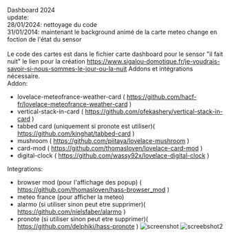 Dashboard 2024 <br>
update:<br>
28/01/2024: nettoyage du code<br>
31/01/2014: maintenant le background animé de la carte meteo change en foction de l'état du sensor<br>
<br>
Le code des cartes est dans le fichier carte dashboard
pour le sensor "il fait nuit" le lien pour la création https://www.sigalou-domotique.fr/je-voudrais-savoir-si-nous-sommes-le-jour-ou-la-nuit
Addons et intégrations nécessaire.<br>
Addon: 
  - lovelace-meteofrance-weather-card ( https://github.com/hacf-fr/lovelace-meteofrance-weather-card )
  - vertical-stack-in-card ( https://github.com/ofekashery/vertical-stack-in-card )
  - tabbed card (uniquement si pronote est utiliser)( https://github.com/kinghat/tabbed-card )
  - mushroom ( https://github.com/piitaya/lovelace-mushroom )
  - card-mod ( https://github.com/thomasloven/lovelace-card-mod )
  - digital-clock ( https://github.com/wassy92x/lovelace-digital-clock )

Integrations:
  - browser mod (pour l'affichage des popup) ( https://github.com/thomasloven/hass-browser_mod )
  - meteo france (pour afficher la meteo)
  - alarmo (si utiliser sinon peut etre supprimer)( https://github.com/nielsfaber/alarmo )
  - pronote (si utiliser sinon peut etre supprimer)( https://github.com/delphiki/hass-pronote )
![screenshot](https://i.ibb.co/RQ3GLKM/dashboard-0.png)
![screebshot2](https://i.ibb.co/pnqCMtz/dashboard-1.png)
